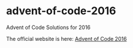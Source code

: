 # advent-of-code-2016
Advent of Code Solutions for 2016

The official website is here: [Advent of Code 2016](https://adventofcode.com/2016)

